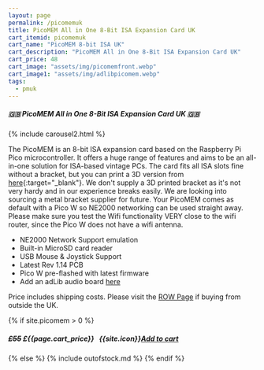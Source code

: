 ```yaml
---
layout: page
permalink: /picomemuk
title: PicoMEM All in One 8-Bit ISA Expansion Card UK
cart_itemid: picomemuk
cart_name: "PicoMEM 8-bit ISA UK"
cart_description: "PicoMEM All in One 8-Bit ISA Expansion Card UK"
cart_price: 48
cart_image: "assets/img/picomemfront.webp"
cart_image1: "assets/img/adlibpicomem.webp"
tags: 
  - pmuk
---
```


##### 🇬🇧 PicoMEM All in One 8-Bit ISA Expansion Card UK 🇬🇧

{% include carousel2.html %}

The PicoMEM is an 8-bit ISA expansion card based on the Raspberry Pi Pico microcontroller.  It offers a huge range of features and aims to be an all-in-one solution for ISA-based vintage PCs. The card fits all ISA slots fine without a bracket, but you can print a 3D version from [here](https://github.com/FreddyVRetro/ISA-PicoMEM/tree/main/stl){:target="_blank"}. We don't supply a 3D printed bracket as it's not very hardy and in our experience breaks easily. We are looking into sourcing a metal bracket supplier for future. Your PicoMEM comes as default with a Pico W so NE2000 networking can be used straight away. Please make sure you test the Wifi functionality VERY close to the wifi router, since the Pico W does not have a wifi antenna.

* NE2000 Network Support emulation
* Built-in MicroSD card reader
* USB Mouse & Joystick Support
* Latest Rev 1.14 PCB
* Pico W pre-flashed with latest firmware
* Add an adLib audio board [here](/adlibpicomem)

Price includes shipping costs. Please visit the [ROW Page](/picomemrow) if buying from outside the UK.

{% if site.picomem > 0 %}
##### ~~£55~~ £{{page.cart_price}} &nbsp; {{site.icon}}[Add to cart](/cart#{{page.cart_itemid}})
{% else %}
{% include outofstock.md %}
{% endif %}